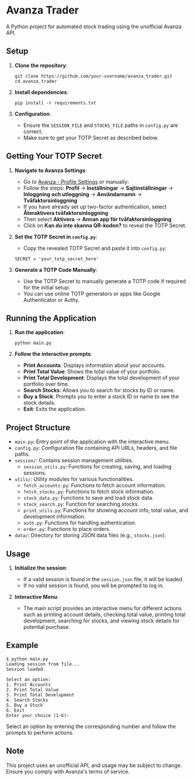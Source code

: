 # Avanza Trader

A Python project for automated stock trading using the unofficial Avanza API.

## Setup

1. **Clone the repository**:
    ```
    git clone https://github.com/your-username/avanza_trader.git
    cd avanza_trader
    ```

2. **Install dependencies**:
    ```
    pip install -r requirements.txt
    ```

3. **Configuration**:
    - Ensure the `SESSION_FILE` and `STOCKS_FILE` paths in `config.py` are correct.
    - Make sure to get your TOTP Secret as described below.

## Getting Your TOTP Secret

1. **Navigate to Avanza Settings**:
    - Go to [Avanza - Profile Settings](https://www.avanza.se/min-profil/installningar/sajtinstallningar.html/inloggning/anvandarnamn) or manually:
    - Follow the steps: **Profil** -> **Inställningar** -> **Sajtinställningar** -> **Inloggning och utloggning** -> **Användarnamn** -> **Tvåfaktorsinloggning**
    - If you have already set up two-factor authentication, select **Återaktivera tvåfaktorsinloggning**
    - Then select **Aktivera** -> **Annan app för tvåfaktorsinloggning**
    - Click on **Kan du inte skanna QR-koden?** to reveal the TOTP Secret.

2. **Set the TOTP Secret in `config.py`**:
    - Copy the revealed TOTP Secret and paste it into `config.py`:
    ```
    SECRET = 'your_totp_secret_here'
    ```

3. **Generate a TOTP Code Manually**:
    - Use the TOTP Secret to manually generate a TOTP code if required for the initial setup:
    - You can use online TOTP generators or apps like Google Authenticator or Authy.

## Running the Application

1. **Run the application**:
    ```
    python main.py
    ```

2. **Follow the interactive prompts**:
    - **Print Accounts**: Displays information about your accounts.
    - **Print Total Value**: Shows the total value of your portfolio.
    - **Print Total Development**: Displays the total development of your portfolio over time.
    - **Search Stocks**: Allows you to search for stocks by ID or name.
    - **Buy a Stock**: Prompts you to enter a stock ID or name to see the stock details.
    - **Exit**: Exits the application.

## Project Structure

- `main.py`: Entry point of the application with the interactive menu.
- `config.py`: Configuration file containing API URLs, headers, and file paths.
- `session/`: Contains session management utilities.
    - `session_utils.py`: Functions for creating, saving, and loading sessions.
- `utils/`: Utility modules for various functionalities.
    - `fetch_accounts.py`: Functions to fetch account information.
    - `fetch_stocks.py`: Functions to fetch stock information.
    - `stock_data.py`: Functions to save and load stock data.
    - `stock_search.py`: Function for searching stocks.
    - `print_utils.py`: Functions for showing account info, total value, and development information.
    - `auth.py`: Functions for handling authentication.
    - `order.py`: Functions to place orders.
- `data/`: Directory for storing JSON data files (e.g., `stocks.json`).

## Usage

1. **Initialize the session**:
    - If a valid session is found in the `session.json` file, it will be loaded.
    - If no valid session is found, you will be prompted to log in.

2. **Interactive Menu**:
    - The main script provides an interactive menu for different actions such as printing account details, checking total value, printing total development, searching for stocks, and viewing stock details for potential purchase.

## Example

```
$ python main.py
Loading session from file...
Session loaded.

Select an option:
1. Print Accounts
2. Print Total Value
3. Print Total Development
4. Search Stocks
5. Buy a Stock
6. Exit
Enter your choice (1-6):
```

Select an option by entering the corresponding number and follow the prompts to perform actions.

## Note

This project uses an unofficial API, and usage may be subject to change. Ensure you comply with Avanza's terms of service.
